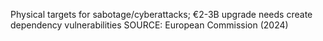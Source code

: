 Physical targets for sabotage/cyberattacks; €2-3B upgrade needs create dependency vulnerabilities
SOURCE: European Commission (2024)